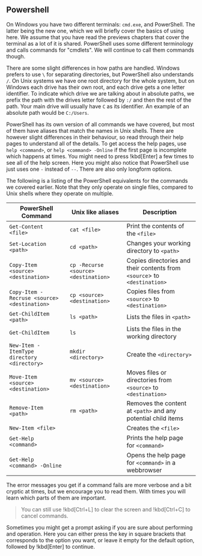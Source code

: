 ## Powershell

On Windows you have two different terminals: `cmd.exe`, and PowerShell. The
latter being the new one, which we will briefly cover the basics of using here.
We assume that you have read the previews chapters that cover the terminal as a
lot of it is shared. PowerShell uses some different terminology and calls
commands for "cmdlets". We will continue to call them commands though.

There are some slight differences in how paths are handled. Windows prefers to
use `\` for separating directories, but PowerShell also understands `/`. On
Unix systems we have one root directory for the whole system, but on Windows
each drive has their own root, and each drive gets a one letter identifier. To
indicate which drive we are talking about in absolute paths, we prefix the path
with the drives letter followed by `:/` and then the rest of the path. Your
main drive will usually have `C` as its identifier. An example of an absolute
path would be `C:/Users`.

PowerShell has its own version of all commands we have covered, but most of
them have aliases that match the names in Unix shells. There are however slight
differences in their behaviour, so read through their help pages to understand
all of the details. To get access the help pages, use `help <command>`, or
`help <command> -Online` if the first page is incomplete which happens at
times. You might need to press !kbd[Enter] a few times to see all of the help
screen. Here you might also notice that PowerShell use just uses one `-`
instead of `--`. There are also only longform options.

The following is a listing of the PowerShell equivalents for the commands we
covered earlier. Note that they only operate on single files, compared to Unix
shells where they operate on multiple.

| PowerShell Command                          | Unix like aliases                    | Description                                                              |
|---------------------------------------------|--------------------------------------|--------------------------------------------------------------------------|
| `Get-Content <file>`                        | `cat <file>`                         | Print the contents of the `<file>`                                       |
| `Set-Location <path>`                       | `cd <path>`                          | Changes your working directory to `<path>`                               |
| `Copy-Item <source> <destination>`          | `cp -Recurse <source> <destination>` | Copies directories and their contents from `<source`> to `<destination>` |
| `Copy-Item -Recruse <source> <destination>` | `cp <source> <destination>`          | Copies files from `<source`> to `<destination>`                          |
| `Get-ChildItem <path>`                      | `ls <path>`                          | Lists the files in `<path>`                                              |
| `Get-ChildItem`                             | `ls`                                 | Lists the files in the working directory                                 |
| `New-Item -ItemType directory <directory>`  | `mkdir <directory>`                  | Create the `<directory>`                                                 |
| `Move-Item <source> <destination>`          | `mv <source> <destination>`          | Moves files or directories from `<source>` to `<destination>`            |
| `Remove-Item <path>`                        | `rm <path>`                          | Removes the content at `<path>` and any potential child items            |
| `New-Item <file>`                           |                                      | Creates the `<file>`                                                     |
| `Get-Help <command>`                        |                                      | Prints the help page for `<command>`                                     |
| `Get-Help <command> -Online`                |                                      | Opens the help page for `<command>` in a webbrowser                      |

The error messages you get if a command fails are more verbose and a bit
cryptic at times, but we encourage you to read them. With times you will learn
which parts of them are important.

> You can still use !kbd[Ctrl+L] to clear the screen and !kbd[Ctrl+C] to cancel
> commands.

Sometimes you might get a prompt asking if you are sure about performing and
operation. Here you can either press the key in square brackets that
corresponds to the option you want, or leave it empty for the default option,
followed by !kbd[Enter] to continue.

